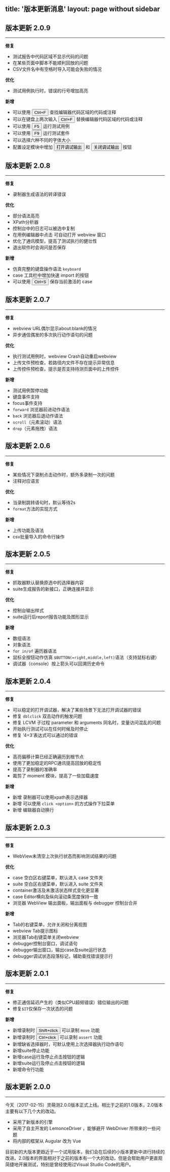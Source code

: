 title: '版本更新消息'
layout: page without sidebar
---
## 版本更新 2.0.9
---

**修复**

- 测试报告中代码区域不显示代码的问题
- 在某些页面中脚本不能顺利回放的问题
- CSV文件名中有空格时导入可能会失败的情况

**优化**

- 测试用例执行时，错误的行号增加高亮

**新增**
 
- 可以使用 <button>Ctrl+F</button> 查找编辑器代码区域的代码或注释
- 可以在键盘上两次输入 <button>Ctrl+F</button> 替换编辑器代码区域的代码或注释
- 可以使用 <button>F5</button> 运行测试用例
- 可以使用 <button>F9</button> 运行测试套件
- 可以选择六种不同的字体大小
- 配置设定模块中增加 <button>打开调试输出</button> 和 <button>关闭调试输出</button> 按钮

## 版本更新 2.0.8
---

**修复**

- 录制器生成语法的转译错误

**优化**

- 部分语法高亮
- XPath分析器
- 控制台中的日志可以被选中复制
- 在用例编辑器中点击 <i class="fa fa-play"></i> 可自动打开 webview 窗口
- 优化了通讯模型，提高了测试执行的健壮性
- 退出软件时会询问是否保存

**新增**
 
- 仿真完整的键盘操作语法 `keyboard`
- case 工具栏中增加快速 import 的按钮 <i class="fa fa-download"></i>
- 可以使用 <button>Ctrl+S</button> 保存当前激活的 case

## 版本更新 2.0.7
---

**修复**

- webview URL偶尔显示about:blank的情况
- 异步通信偶发的多次执行动作语句的问题

**优化**

- 执行测试用例时，webview Crash自动重启webview
- 上传文件预检查，若路径内文件不存在提示异常信息
- 上传控件预检查，提示是否支持待测页面中的上传控件

**新增**
 
- 测试用例暂停功能
- 键盘事件支持
- focus事件支持
- `forward` 浏览器前进动作语法
- `back` 浏览器后退动作语法
- `scroll`（元素滚动）语法
- `drop`（元素拖拽）语法

## 版本更新 2.0.6
---

**修复**

- 某些情况下录制点击动作时，额外多录制一次的问题
- 注释对应语言

**优化**

- 当录制跳转语句时，默认等待2s
- `format`方法的实现方式

**新增**

- 上传功能及语法
- csv批量导入的命令行操作

## 版本更新 2.0.5
---
**修复**
- 抓取器默认替换原选中的选择器内容
- suite生成报告的新接口，正确连接并显示

**优化**
- 控制台输出样式
- suite运行后report报告功能及图形显示

**新增**
- 数组语法
- 对象语法
- `for in/of` 遍历器语法
- 鼠标全按钮动作仿真 `$BUTTON(=right,middle,left)`语法（支持鼠标右键）
- 调试器（console）按上箭头可以回溯历史命令

## 版本更新 2.0.4
---
**修复**
- 可以稳定的打开调试器，解决了某些场景下无法打开调试器的错误
- 修复 `dblclick` 双击动作的触发问题
- 修复 LCVM 子过程 parameter 和 arguments 同名时，变量访问混乱的问题
- 开始执行测试可以在任何时候及时停止
- 修复 ‘4=3’表达式可以通过的错误

**优化**
- 高亮偏移计算已经正确遍历到根节点
- 使用了更加稳定的RPC通讯提高回放的稳定性
- 提高了录制器的准确率
- 裁剪了 moment 模块，提高了一些加载速度

**新增**
- 新增 录制器可以使用xpath表示选择器
- 新增 可以使用 `click <option>` 的方式操作下拉菜单
- 新增 编辑器自动换行

## 版本更新 2.0.3
---
**修复**
- WebView未清空上次执行状态而影响测试结果的问题

**优化**
- case 空白区右键菜单，默认进入 case 文件夹
- suite 空白区右键菜单，默认进入 suite 文件夹
- container激活及未激活状态样式变化更显著
- case Editor横向及纵向滚动条宽度保持一致
- 浏览器 WebView 输出面板，输出面板与 debugger 控制台合并 

**新增**
- Tab的右键菜单，允许关闭和分离视图
- webview Tab提示图标
- 浏览器Tab右键菜单关闭webview
- debugger控制台窗口，调试语句
- debugger输出窗口，输出case及suite运行状态
- debugger调试状态段落标记，辅助查找错误提示行

## 版本更新 2.0.1
---
**修复**
- 修正通信延迟产生的（类似CPU超频错误）错位输出的问题
- 修复`$IT`仅保存一次状态的问题

**新增**
- 新增录制时 <button>Shift+click</button> 可以录制 `move` 功能
- 新增录制时 <button>Ctrl+click</button> 可以录制 `assert` 功能
- 新增缺省选择器时，可默认使用上次选择器执行动作语句
- 新增suite停止功能
- 新增case运行及停止点击按钮的逻辑
- 新增suite运行及停止点击按钮的逻辑
- 新增命令行功能

## 版本更新 2.0.0
---

今天（2017-02-15）灵萌测2.0.0版本正式上线。相比于之前的1.0版本，2.0版本主要有以下几个大的改动。

- 采用了新版本的引擎
- 采用了自主开发的 LemonceDriver ，能够避开 WebDriver 所带来的一些问题 
- 将内部的框架从 Augular 改为 Vue

目前新的大版本更趋近于一个试用版本，我们会在后续的小版本更新中进行持续的改进。2.0版本的界面相对于之前的版本有一个大的改动，但是会帮助用户更直观简捷地开展测试，特别是曾经使用过Visual Studio Code的用户。